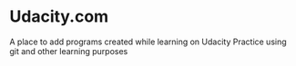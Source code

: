 # Udacity.com

A place to add programs created while learning on Udacity
Practice using git and other learning purposes